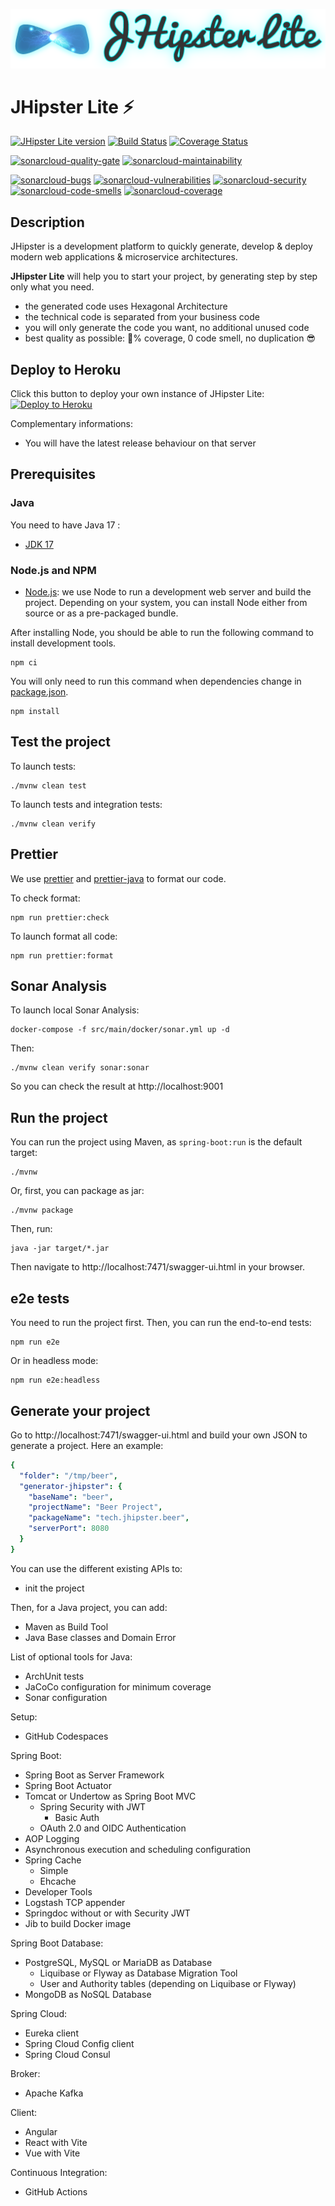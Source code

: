 [![Logo JHipster Lite][jhipster-image]][jhipster-url]

# JHipster Lite ⚡

[![JHipster Lite version][jhipster-lite-release-version]][jhipster-lite-release-url]
[![Build Status][github-actions-jhlite-image]][github-actions-url]
[![Coverage Status][codecov-image]][codecov-url]

[![sonarcloud-quality-gate][sonarcloud-quality-gate]][sonarcloud-url]
[![sonarcloud-maintainability][sonarcloud-maintainability]][sonarcloud-url]

[![sonarcloud-bugs][sonarcloud-bugs]][sonarcloud-url]
[![sonarcloud-vulnerabilities][sonarcloud-vulnerabilities]][sonarcloud-url]
[![sonarcloud-security][sonarcloud-security]][sonarcloud-url]
[![sonarcloud-code-smells][sonarcloud-code-smells]][sonarcloud-url]
[![sonarcloud-coverage][sonarcloud-coverage]][sonarcloud-url]

## Description

JHipster is a development platform to quickly generate, develop & deploy modern web applications & microservice architectures.

**JHipster Lite** will help you to start your project, by generating step by step only what you need.

- the generated code uses Hexagonal Architecture
- the technical code is separated from your business code
- you will only generate the code you want, no additional unused code
- best quality as possible: 💯% coverage, 0 code smell, no duplication 😎

## Deploy to Heroku

Click this button to deploy your own instance of JHipster Lite:
[![Deploy to Heroku](https://www.herokucdn.com/deploy/button.png)](https://heroku.com/deploy?template=https://github.com/jhipster/jhipster-lite)

Complementary informations:

- You will have the latest release behaviour on that server

## Prerequisites

### Java

You need to have Java 17 :

- [JDK 17](https://openjdk.java.net/projects/jdk/17/)

### Node.js and NPM

- [Node.js](https://nodejs.org/): we use Node to run a development web server and build the project. Depending on your system, you can install Node either from source or as a pre-packaged bundle.

After installing Node, you should be able to run the following command to install development tools.

```
npm ci
```

You will only need to run this command when dependencies change in [package.json](package.json).

```
npm install
```

## Test the project

To launch tests:

```
./mvnw clean test
```

To launch tests and integration tests:

```
./mvnw clean verify
```

## Prettier

We use [prettier](https://github.com/prettier/prettier) and [prettier-java](https://github.com/jhipster/prettier-java) to format our code.

To check format:

```
npm run prettier:check
```

To launch format all code:

```
npm run prettier:format
```

## Sonar Analysis

To launch local Sonar Analysis:

```
docker-compose -f src/main/docker/sonar.yml up -d
```

Then:

```
./mvnw clean verify sonar:sonar
```

So you can check the result at http://localhost:9001

## Run the project

You can run the project using Maven, as `spring-boot:run` is the default target:

```
./mvnw
```

Or, first, you can package as jar:

```
./mvnw package
```

Then, run:

```
java -jar target/*.jar
```

Then navigate to http://localhost:7471/swagger-ui.html in your browser.

## e2e tests

You need to run the project first. Then, you can run the end-to-end tests:

```
npm run e2e
```

Or in headless mode:

```
npm run e2e:headless
```

## Generate your project

Go to http://localhost:7471/swagger-ui.html and build your own JSON to generate a project. Here an example:

<!-- prettier-ignore-start -->
```yaml
{
  "folder": "/tmp/beer",
  "generator-jhipster": {
    "baseName": "beer",
    "projectName": "Beer Project",
    "packageName": "tech.jhipster.beer",
    "serverPort": 8080
  }
}
```
<!-- prettier-ignore-end -->

You can use the different existing APIs to:

- init the project

Then, for a Java project, you can add:

- Maven as Build Tool
- Java Base classes and Domain Error

List of optional tools for Java:

- ArchUnit tests
- JaCoCo configuration for minimum coverage
- Sonar configuration

Setup:

- GitHub Codespaces

Spring Boot:

- Spring Boot as Server Framework
- Spring Boot Actuator
- Tomcat or Undertow as Spring Boot MVC
  - Spring Security with JWT
    - Basic Auth
  - OAuth 2.0 and OIDC Authentication
- AOP Logging
- Asynchronous execution and scheduling configuration
- Spring Cache
  - Simple
  - Ehcache
- Developer Tools
- Logstash TCP appender
- Springdoc without or with Security JWT
- Jib to build Docker image

Spring Boot Database:

- PostgreSQL, MySQL or MariaDB as Database
  - Liquibase or Flyway as Database Migration Tool
  - User and Authority tables (depending on Liquibase or Flyway)
- MongoDB as NoSQL Database

Spring Cloud:

- Eureka client
- Spring Cloud Config client
- Spring Cloud Consul

Broker:

- Apache Kafka

Client:

- Angular
- React with Vite
- Vue with Vite

Continuous Integration:

- GitHub Actions

[jhipster-lite-release-version]: https://img.shields.io/github/v/release/jhipster/jhipster-lite
[jhipster-lite-release-url]: https://github.com/jhipster/jhipster-lite/releases
[github-actions-jhlite-image]: https://github.com/jhipster/jhipster-lite/workflows/build/badge.svg
[github-actions-url]: https://github.com/jhipster/jhipster-lite/actions
[codecov-image]: https://codecov.io/gh/jhipster/jhipster-lite/branch/main/graph/badge.svg
[codecov-url]: https://codecov.io/gh/jhipster/jhipster-lite
[jhipster-image]: https://raw.githubusercontent.com/jhipster/jhipster-artwork/main/logos/lite/JHipster-Lite-neon-blue.png
[jhipster-url]: https://www.jhipster.tech/
[sonarcloud-url]: https://sonarcloud.io/project/overview?id=jhipster_jhipster-lite
[sonarcloud-quality-gate]: https://sonarcloud.io/api/project_badges/measure?project=jhipster_jhipster-lite&metric=alert_status
[sonarcloud-maintainability]: https://sonarcloud.io/api/project_badges/measure?project=jhipster_jhipster-lite&metric=sqale_rating
[sonarcloud-bugs]: https://sonarcloud.io/api/project_badges/measure?project=jhipster_jhipster-lite&metric=bugs
[sonarcloud-vulnerabilities]: https://sonarcloud.io/api/project_badges/measure?project=jhipster_jhipster-lite&metric=vulnerabilities
[sonarcloud-security]: https://sonarcloud.io/api/project_badges/measure?project=jhipster_jhipster-lite&metric=security_rating
[sonarcloud-code-smells]: https://sonarcloud.io/api/project_badges/measure?project=jhipster_jhipster-lite&metric=code_smells
[sonarcloud-coverage]: https://sonarcloud.io/api/project_badges/measure?project=jhipster_jhipster-lite&metric=coverage

<!-- jhipster-needle-readme -->
